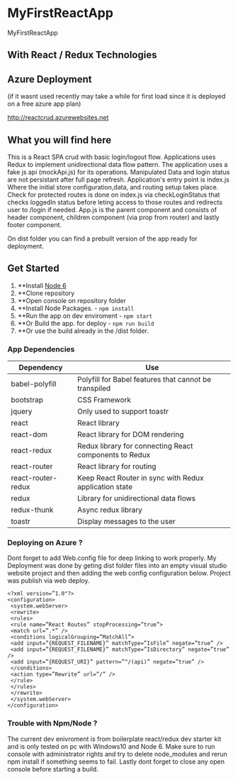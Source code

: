 # MyFirstReactApp
MyFirstReactApp

## With React / Redux Technologies


## Azure Deployment 
(if it wasnt used recently may take a while for first load since it is deployed on a free azure app plan)

http://reactcrud.azurewebsites.net

## What you will find here

This is a React SPA crud with basic login/logout flow. Applications uses Redux  to implement unidirectional data flow pattern. The application uses a fake js api (mockApi.js) for its operations. Manipulated Data and login status are not persistant after full page refresh. Application's entry point is index.js Where the initial store configuration,data, and routing setup takes place. Check for protected routes is done on index.js via checkLoginStatus that checks loggedIn status before leting access to those routes and redirects user to /login if needed. App.js is the parent component and consists of header component, children component (via prop from router) and lastly footer component.

On dist folder you can find a prebuilt version of the app ready for deployment.


## Get Started
1. **Install [Node 6](https://nodejs.org)
2. **Clone repository
3. **Open console on repository folder
4. **Install Node Packages. - `npm install`
5. **Run the app on dev enviroment - `npm start`
6. **Or Build the app. for deploy - `npm run build`
7. **Or use the build already in the /dist folder.

### App Dependencies
| **Dependency** | **Use** |
|----------|-------|
|babel-polyfill | Polyfill for Babel features that cannot be transpiled |
|bootstrap|CSS Framework|
|jquery|Only used to support toastr|
|react|React library |
|react-dom|React library for DOM rendering |
|react-redux|Redux library for connecting React components to Redux |
|react-router|React library for routing |
|react-router-redux|Keep React Router in sync with Redux application state|
|redux|Library for unidirectional data flows |
|redux-thunk|Async redux library|
|toastr|Display messages to the user|

### Deploying on Azure ?

Dont forget to add Web.config file for deep linking to work properly. My Deployment was done by geting dist folder files into an empty visual studio website project and then adding the web config configuration below. Project was publish via web deploy.

```
<?xml version=”1.0"?>
<configuration>
 <system.webServer>
 <rewrite>
 <rules>
 <rule name=”React Routes” stopProcessing=”true”>
 <match url=”.*” />
 <conditions logicalGrouping=”MatchAll”>
 <add input=”{REQUEST_FILENAME}” matchType=”IsFile” negate=”true” />
 <add input=”{REQUEST_FILENAME}” matchType=”IsDirectory” negate=”true” />
 <add input=”{REQUEST_URI}” pattern=”^/(api)” negate=”true” />
 </conditions>
 <action type=”Rewrite” url=”/” />
 </rule>
 </rules>
 </rewrite>
 </system.webServer>
</configuration>
```

### Trouble with Npm/Node ?

The current dev enivroment is from boilerplate react/redux dev starter kit and is only tested on pc with Windows10 and Node 6. Make sure to run console with administrator rights and try to delete node_modules and rerun npm install if something seems to fail. Lastly dont forget to close any open console before starting a build.




